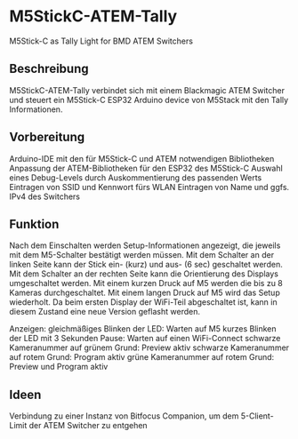 # M5StickC-ATEM-Tally
M5Stick-C as Tally Light for BMD ATEM Switchers

## Beschreibung
M5StickC-ATEM-Tally verbindet sich mit einem Blackmagic ATEM Switcher und steuert ein M5Stick-C ESP32 Arduino device von M5Stack mit den Tally Informationen.

## Vorbereitung
Arduino-IDE mit den für M5Stick-C und ATEM notwendigen Bibliotheken
Anpassung der ATEM-Bibliotheken für den ESP32 des M5Stick-C
Auswahl eines Debug-Levels durch Auskommentierung des passenden Werts
Eintragen von SSID und Kennwort fürs WLAN
Eintragen von Name und ggfs. IPv4 des Switchers

## Funktion
Nach dem Einschalten werden Setup-Informationen angezeigt, die jeweils mit dem M5-Schalter bestätigt werden müssen. 
Mit dem Schalter an der linken Seite kann der Stick ein- (kurz) und aus- (6 sec) geschaltet werden. 
Mit dem Schalter an der rechten Seite kann die Orientierung des Displays umgeschaltet werden. 
Mit einem kurzen Druck auf M5 werden die bis zu 8 Kameras durchgeschaltet. 
Mit einem langen Druck auf M5 wird das Setup wiederholt. 
Da beim ersten Display der WiFi-Teil abgeschaltet ist, kann in diesem Zustand eine neue Version geflasht werden. 

Anzeigen:
gleichmäßiges Blinken der LED: Warten auf M5
kurzes Blinken der LED mit 3 Sekunden Pause: Warten auf einen WiFi-Connect
schwarze Kameranummer auf grünem Grund: Preview aktiv
schwarze Kameranummer auf rotem Grund: Program aktiv
grüne Kameranummer auf rotem Grund: Preview und Program aktiv

## Ideen
Verbindung zu einer Instanz von Bitfocus Companion, um dem 5-Client-Limit der ATEM Switcher zu entgehen
